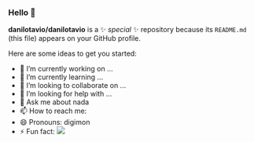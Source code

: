 ### Hello 👋


**danilotavio/danilotavio** is a ✨ _special_ ✨ repository because its `README.md` (this file) appears on your GitHub profile.

Here are some ideas to get you started:

- 🔭 I’m currently working on ...
- 🌱 I’m currently learning ...
- 👯 I’m looking to collaborate on ...
- 🤔 I’m looking for help with ...
- 💬 Ask me about nada
- 📫 How to reach me: 
- 😄 Pronouns: digimon
- ⚡ Fun fact: 
![](https://media.tenor.com/uu_OmP_Fs6oAAAAd/fnaf-fnaf-memes.gif)

